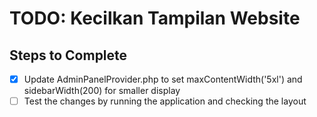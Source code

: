 # TODO: Kecilkan Tampilan Website

## Steps to Complete
- [x] Update AdminPanelProvider.php to set maxContentWidth('5xl') and sidebarWidth(200) for smaller display
- [ ] Test the changes by running the application and checking the layout
